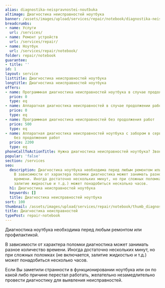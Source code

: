 ```yaml
---
alias: diagnostika-neispravnostei-noutbuka
altimage: Диагностика неисправностей ноутбука
banner: /assets/images/upload/services/repair/notebook/diagnostika-neispravnostei-noutbuka.jpg
breadcrumbs:
- name: Услуги
  url: /services/
- name: Ремонт устройств
  url: /services/repair/
- name: Ноутбук
  url: /services/repair/notebook/
folder: repair/notebook
guarantee:
- title: ''
id: 1
layout: service
listtitle: Диагностика неисправностей ноутбука
longtitle: Диагностика неисправностей ноутбука
offers:
- name: Программная диагностика неисправностей ноутбука в случае продолжении работ
  price: 0
  type: eq
- name: Аппаратная диагностика неисправностей в случае продолжении работ
  price: 0
  type: eq
- name: Программная диагностика неисправностей без продолжения работ
  price: 500
  type: eq
- name: Аппаратная диагностика неисправностей ноутбука с забором в сервисный центр
    без продолжения работ
  price: 2200
  type: eq
phoneCallToActionTitle: Нужна диагностика неисправностей ноутбука? Звоните!
popular: 'false'
section: /services
seo:
  description: Диагностика ноутбука необходима перед любым ремонтом или профилактикой.
    В зависимости от характера поломки диагностика может занимать разное количество
    времени. Иногда достаточно нескольких минут, но при сложных поломках (не включается,
    залитие жидкостью и т.д.) может понадобиться несколько часов.
  h1: Диагностика неисправностей ноутбука
  keywords: []
  title: Диагностика неисправностей ноутбука
sort: 100
thumbnail: /assets/images/upload/services/repair/notebook/thumb_diagnostika-neispravnostei-noutbuka.jpg
title: Диагностика неисправностей
typePost: repair-notebook
---
```

Диагностика ноутбука необходима перед любым ремонтом или профилактикой.

В зависимости от характера поломки диагностика может занимать разное количество времени. Иногда достаточно нескольких минут, но при сложных поломках (не включается, залитие жидкостью и т.д.) может понадобиться несколько часов.

Если Вы заметили странности в функционировании ноутбука или он по какой либо причине перестал работать, желательно незамедлительно провести диагностику для выявления неисправностей.

